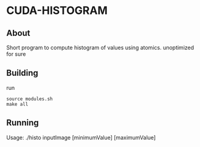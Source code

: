 # CUDA-HISTOGRAM

## About
Short program to compute histogram of values using atomics. unoptimized for sure

## Building
run
```
source modules.sh
make all
```

## Running
Usage: ./histo inputImage [minimumValue] [maximumValue]
